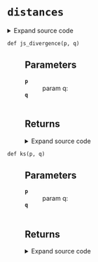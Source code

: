 # <code>distances</code>
<details class="source">
<summary>
<span>Expand source code</span>
</summary>
<pre>
```python
import math

import numpy as np


def hellinger(p, q):
    """

    Parameters
    ----------
    p
        param q:
    q


    Returns
    -------

    """
    return math.sqrt(np.sum((np.sqrt(p) - np.sqrt(q)) ** 2) / 2)


def psi(p, q):
    """

    Parameters
    ----------
    p
        param q:
    q


    Returns
    -------

    """
    return np.sum((p - q) * np.log(p / q))


def kl_divergence(p, q):
    """

    Parameters
    ----------
    p
        param q:
    q


    Returns
    -------

    """
    kl = np.sum(p * np.log(p / q))
    return kl


def js_divergence(p, q):
    """

    Parameters
    ----------
    p
        param q:
    q


    Returns
    -------

    """
    m = (p + q) / 2
    pm = kl_divergence(p, m)
    qm = kl_divergence(q, m)
    jsd = (pm + qm) / 2
    return jsd


def ks(p, q):
    """

    Parameters
    ----------
    p
        param q:
    q


    Returns
    -------

    """
    return np.max(np.abs(np.cumsum(p) - np.cumsum(q)))
```
</pre>
</details>
## Functions
<dl>
<dt id="anovos.drift.distances.hellinger"><code class="name flex">
<span>def <span class="ident">hellinger</span></span>(<span>p, q)</span>
</code></dt>
<dd>
<div class="desc"><h2 id="parameters">Parameters</h2>
<dl>
<dt><strong><code>p</code></strong></dt>
<dd>param q:</dd>
<dt><strong><code>q</code></strong></dt>
<dd>&nbsp;</dd>
</dl>
<h2 id="returns">Returns</h2></div>
<details class="source">
<summary>
<span>Expand source code</span>
</summary>
<pre>
```python
def hellinger(p, q):
    """

    Parameters
    ----------
    p
        param q:
    q


    Returns
    -------

    """
    return math.sqrt(np.sum((np.sqrt(p) - np.sqrt(q)) ** 2) / 2)
```
</pre>
</details>
</dd>
<dt id="anovos.drift.distances.js_divergence"><code class="name flex">
<span>def <span class="ident">js_divergence</span></span>(<span>p, q)</span>
</code></dt>
<dd>
<div class="desc"><h2 id="parameters">Parameters</h2>
<dl>
<dt><strong><code>p</code></strong></dt>
<dd>param q:</dd>
<dt><strong><code>q</code></strong></dt>
<dd>&nbsp;</dd>
</dl>
<h2 id="returns">Returns</h2></div>
<details class="source">
<summary>
<span>Expand source code</span>
</summary>
<pre>
```python
def js_divergence(p, q):
    """

    Parameters
    ----------
    p
        param q:
    q


    Returns
    -------

    """
    m = (p + q) / 2
    pm = kl_divergence(p, m)
    qm = kl_divergence(q, m)
    jsd = (pm + qm) / 2
    return jsd
```
</pre>
</details>
</dd>
<dt id="anovos.drift.distances.kl_divergence"><code class="name flex">
<span>def <span class="ident">kl_divergence</span></span>(<span>p, q)</span>
</code></dt>
<dd>
<div class="desc"><h2 id="parameters">Parameters</h2>
<dl>
<dt><strong><code>p</code></strong></dt>
<dd>param q:</dd>
<dt><strong><code>q</code></strong></dt>
<dd>&nbsp;</dd>
</dl>
<h2 id="returns">Returns</h2></div>
<details class="source">
<summary>
<span>Expand source code</span>
</summary>
<pre>
```python
def kl_divergence(p, q):
    """

    Parameters
    ----------
    p
        param q:
    q


    Returns
    -------

    """
    kl = np.sum(p * np.log(p / q))
    return kl
```
</pre>
</details>
</dd>
<dt id="anovos.drift.distances.ks"><code class="name flex">
<span>def <span class="ident">ks</span></span>(<span>p, q)</span>
</code></dt>
<dd>
<div class="desc"><h2 id="parameters">Parameters</h2>
<dl>
<dt><strong><code>p</code></strong></dt>
<dd>param q:</dd>
<dt><strong><code>q</code></strong></dt>
<dd>&nbsp;</dd>
</dl>
<h2 id="returns">Returns</h2></div>
<details class="source">
<summary>
<span>Expand source code</span>
</summary>
<pre>
```python
def ks(p, q):
    """

    Parameters
    ----------
    p
        param q:
    q


    Returns
    -------

    """
    return np.max(np.abs(np.cumsum(p) - np.cumsum(q)))
```
</pre>
</details>
</dd>
<dt id="anovos.drift.distances.psi"><code class="name flex">
<span>def <span class="ident">psi</span></span>(<span>p, q)</span>
</code></dt>
<dd>
<div class="desc"><h2 id="parameters">Parameters</h2>
<dl>
<dt><strong><code>p</code></strong></dt>
<dd>param q:</dd>
<dt><strong><code>q</code></strong></dt>
<dd>&nbsp;</dd>
</dl>
<h2 id="returns">Returns</h2></div>
<details class="source">
<summary>
<span>Expand source code</span>
</summary>
<pre>
```python
def psi(p, q):
    """

    Parameters
    ----------
    p
        param q:
    q


    Returns
    -------

    """
    return np.sum((p - q) * np.log(p / q))
```
</pre>
</details>
</dd>
</dl>